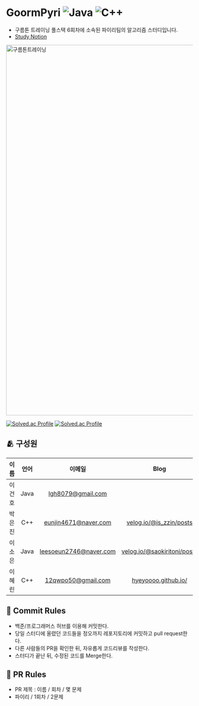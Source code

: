 # GoormPyri ![Java](https://img.shields.io/badge/java-%23ED8B00.svg?style=for-the-badge&logo=openjdk&logoColor=white) ![C++](https://img.shields.io/badge/c++-%2300599C.svg?style=for-the-badge&logo=c%2B%2B&logoColor=white)

* 구름톤 트레이닝 풀스택 6회차에 소속된 파이리팀의 알고리즘 스터디입니다. 
* [Study Notion](https://www.notion.so/70eb9ef5d3f5411c9dc0b1349dbb2fe2)

<img width="1000" alt="구름톤트레이닝" src="https://github.com/GoormPyri/GoormPyri/assets/144209738/943bfe69-6b8e-4f2e-b446-4597adee5960">


[![Solved.ac Profile](http://mazassumnida.wtf/api/v2/generate_badge?boj=leesoeun2746)](https://solved.ac/leesoeun2746/)
[![Solved.ac Profile](http://mazassumnida.wtf/api/v2/generate_badge?boj=lgh8079)](https://solved.ac/lgh8079/)



## 🫂 구성원
|이름|언어|이메일|Blog|Github|
|:---:|:---:|:---:|:---:|:---:|
|이건호|Java|lgh8079@gmail.com||[github.com/geonho96](https://github.com/geonho96)|
|박은진|C++|eunjin4671@naver.com|[velog.io/@is_zzin/posts](https://velog.io/@is_zzin/posts)|[github.com/potatoj1n](https://github.com/potatoj1n)|
|이소은|Java|leesoeun2746@naver.com|[velog.io/@saokiritoni/posts](https://velog.io/@saokiritoni/posts)|[github.com/saokiritoni](https://github.com/saokiritoni)|
|이혜린|C++|12qwpo50@gmail.com|[hyeyoooo.github.io/](https://hyeyoooo.github.io/)|[github.com/hyeyoooo](https://github.com/hyeyoooo)|

## 📍 Commit Rules
* 백준/프로그래머스 허브를 이용해 커밋한다. 
* 당일 스터디에 올렸던 코드들을 정오까지 레포지토리에 커밋하고 pull request한다.
* 다른 사람들의 PR을 확인한 뒤, 자유롭게 코드리뷰를 작성한다. 
* 스터디가 끝난 뒤, 수정된 코드를 Merge한다.

## 📍 PR Rules
* PR 제목 : 이름 / 회차 / 몇 문제
* 파이리 / 1회차 / 2문제

